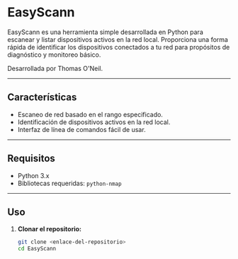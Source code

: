 # EasyScann



EasyScann es una herramienta simple desarrollada en Python para escanear y listar dispositivos activos en la red local. Proporciona una forma rápida de identificar los dispositivos conectados a tu red para propósitos de diagnóstico y monitoreo básico.

Desarrollada por Thomas O'Neil.

---

## Características

- Escaneo de red basado en el rango especificado.
- Identificación de dispositivos activos en la red local.
- Interfaz de línea de comandos fácil de usar.

---

## Requisitos

- Python 3.x
- Bibliotecas requeridas: `python-nmap`

---

## Uso

1. **Clonar el repositorio:**
   ```bash
   git clone <enlace-del-repositorio>
   cd EasyScann
